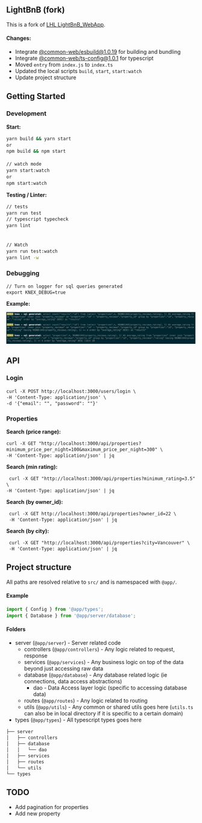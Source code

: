 ## LightBnB (fork)

This is a fork of [LHL LightBnB_WebApp](https://github.com/lighthouse-labs/LightBnB_WebApp).

#### Changes:

- Integrate [@common-web/esbuild@1.0.19](https://www.npmjs.com/package/@common-web/esbuild) for building and bundling
- Integrate [@common-web/ts-config@1.0.1](https://www.npmjs.com/package/@common-web/ts-config) for typescript 
- Moved `entry` from `index.js` to `index.ts`
- Updated the local scripts `build`, `start`, `start:watch`
- Update project structure

## Getting Started

### Development

**Start:**
```sh
yarn build && yarn start
or
npm build && npm start

// watch mode 
yarn start:watch
or
npm start:watch
```
**Testing / Linter:**

```sh
// tests 
yarn run test
// typescript typecheck
yarn lint


// Watch
yarn run test:watch
yarn lint -w
```

### Debugging 

```
// Turn on logger for sql queries generated
export KNEX_DEBUG=true
```

**Example:**

![Knex Debug Logging](./internal/images/knex-querybuilder-debug.png)

## API

### Login

```curl
curl -X POST http://localhost:3000/users/login \
-H 'Content-Type: application/json' \
-d '{"email": "", "password": ""}'
```

### Properties

**Search (price range):**

```curl
curl -X GET "http://localhost:3000/api/properties?minimum_price_per_night=100&maximum_price_per_night=300" \
-H 'Content-Type: application/json' | jq
```

**Search (min rating):**

```curl
 curl -X GET "http://localhost:3000/api/properties?minimum_rating=3.5" \
-H 'Content-Type: application/json' | jq
```

**Search (by owner_id):**

```curl
 curl -X GET http://localhost:3000/api/properties?owner_id=22 \
 -H 'Content-Type: application/json' | jq
```

**Search (by city):**
```curl
 curl -X GET "http://localhost:3000/api/properties?city=Vancouver" \
 -H 'Content-Type: application/json' | jq
```



## Project structure

All paths are resolved relative to `src/` and is namespaced with `@app/`.

#### Example

```ts
import { Config } from '@app/types';
import { Database } from '@app/server/database';
```

#### Folders

- server (`@app/server`) - Server related code  
  - controllers (`@app/controllers`) - Any logic related to request, response  
  - services (`@app/services`) - Any business logic on top of the data beyond just accessing raw data  
  - database (`@app/database`) - Any database related logic (ie connections, data access abstractions)   
     - dao - Data Access layer logic (specific to accessing database data)  
  - routes (`@app/routes`) - Any logic related to routing
  - utils (`@app/utils`) - Any common or shared utils goes here (`utils.ts` can also be in local directory if it is specific to a certain domain)
- types (`@app/types`) - All typescript types goes here

```
├── server
│   ├── controllers
│   ├── database
│   │   └── dao
│   ├── services
│   ├── routes 
│   └── utils
└── types
```

## TODO 

- Add pagination for properties
- Add new property 
